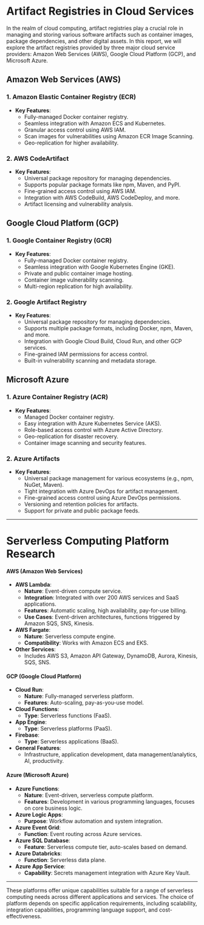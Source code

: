 # Artifact Registries in Cloud Services

In the realm of cloud computing, artifact registries play a crucial role in managing and storing various software artifacts such as container images, package dependencies, and other digital assets. In this report, we will explore the artifact registries provided by three major cloud service providers: Amazon Web Services (AWS), Google Cloud Platform (GCP), and Microsoft Azure.

## Amazon Web Services (AWS)

### 1. Amazon Elastic Container Registry (ECR)
- **Key Features**:
  - Fully-managed Docker container registry.
  - Seamless integration with Amazon ECS and Kubernetes.
  - Granular access control using AWS IAM.
  - Scan images for vulnerabilities using Amazon ECR Image Scanning.
  - Geo-replication for higher availability.

### 2. AWS CodeArtifact
- **Key Features**:
  - Universal package repository for managing dependencies.
  - Supports popular package formats like npm, Maven, and PyPI.
  - Fine-grained access control using AWS IAM.
  - Integration with AWS CodeBuild, AWS CodeDeploy, and more.
  - Artifact licensing and vulnerability analysis.

## Google Cloud Platform (GCP)

### 1. Google Container Registry (GCR)
- **Key Features**:
  - Fully-managed Docker container registry.
  - Seamless integration with Google Kubernetes Engine (GKE).
  - Private and public container image hosting.
  - Container image vulnerability scanning.
  - Multi-region replication for high availability.

### 2. Google Artifact Registry
- **Key Features**:
  - Universal package repository for managing dependencies.
  - Supports multiple package formats, including Docker, npm, Maven, and more.
  - Integration with Google Cloud Build, Cloud Run, and other GCP services.
  - Fine-grained IAM permissions for access control.
  - Built-in vulnerability scanning and metadata storage.

## Microsoft Azure

### 1. Azure Container Registry (ACR)
- **Key Features**:
  - Managed Docker container registry.
  - Easy integration with Azure Kubernetes Service (AKS).
  - Role-based access control with Azure Active Directory.
  - Geo-replication for disaster recovery.
  - Container image scanning and security features.

### 2. Azure Artifacts
- **Key Features**:
  - Universal package management for various ecosystems (e.g., npm, NuGet, Maven).
  - Tight integration with Azure DevOps for artifact management.
  - Fine-grained access control using Azure DevOps permissions.
  - Versioning and retention policies for artifacts.
  - Support for private and public package feeds.

---

# Serverless Computing Platform Research

#### AWS (Amazon Web Services)
- **AWS Lambda**: 
  - **Nature**: Event-driven compute service.
  - **Integration**: Integrated with over 200 AWS services and SaaS applications.
  - **Features**: Automatic scaling, high availability, pay-for-use billing.
  - **Use Cases**: Event-driven architectures, functions triggered by Amazon SQS, SNS, Kinesis.
- **AWS Fargate**: 
  - **Nature**: Serverless compute engine.
  - **Compatibility**: Works with Amazon ECS and EKS.
- **Other Services**: 
  - Includes AWS S3, Amazon API Gateway, DynamoDB, Aurora, Kinesis, SQS, SNS.

#### GCP (Google Cloud Platform)
- **Cloud Run**: 
  - **Nature**: Fully-managed serverless platform.
  - **Features**: Auto-scaling, pay-as-you-use model.
- **Cloud Functions**: 
  - **Type**: Serverless functions (FaaS).
- **App Engine**: 
  - **Type**: Serverless platforms (PaaS).
- **Firebase**: 
  - **Type**: Serverless applications (BaaS).
- **General Features**: 
  - Infrastructure, application development, data management/analytics, AI, productivity.

#### Azure (Microsoft Azure)
- **Azure Functions**: 
  - **Nature**: Event-driven, serverless compute platform.
  - **Features**: Development in various programming languages, focuses on core business logic.
- **Azure Logic Apps**: 
  - **Purpose**: Workflow automation and system integration.
- **Azure Event Grid**: 
  - **Function**: Event routing across Azure services.
- **Azure SQL Database**: 
  - **Feature**: Serverless compute tier, auto-scales based on demand.
- **Azure Databricks**: 
  - **Function**: Serverless data plane.
- **Azure App Service**: 
  - **Capability**: Secrets management integration with Azure Key Vault.

---

These platforms offer unique capabilities suitable for a range of serverless computing needs across different applications and services. The choice of platform depends on specific application requirements, including scalability, integration capabilities, programming language support, and cost-effectiveness.